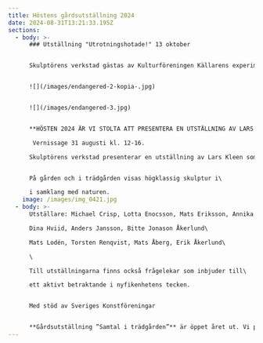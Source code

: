 ```yaml
---
title: Höstens gårdsutställning 2024
date: 2024-08-31T13:21:33.195Z
sections:
  - body: >-
      ### Utställning "Utrotningshotade!" 13 oktober


      Skulptörens verkstad gästas av Kulturföreningen Källarens experimentella undersökning av teknik och visuellt samspel på temat  utrotningshotades arter i vår närmiljö. Välkomna söndag 13e oktober kl. 12-16!


      ![](/images/endangered-2-kopia-.jpg)


      ![](/images/endangered-3.jpg)


      **HÖSTEN 2024 ÄR VI STOLTA ATT PRESENTERA EN UTSTÄLLNING AV LARS KLEEN** 

       Vernissage 31 augusti kl. 12-16. 

      Skulptörens verkstad presenterar en utställning av Lars Kleen som bygger ett verk speciellt anpassat till verkstadens rymd och stämning. Stora konstverk är kännetecknande för Lars Kleen. Han har en känsla för materialens olika egenskaper som resulterar i avancerade konstruktioner i trä, järn och betong.  De tekniska konstruktionerna hänger samman med ett konstnärligt sökande och utstrålar ett rent sakralt uttryck.


      På gården och i trädgården visas högklassig skulptur i\

      i samklang med naturen.
    image: /images/img_0421.jpg
  - body: >-
      Utställare: Michael Crisp, Lotta Enocsson, Mats Eriksson, Annika Heed\

      Dina Hviid, Anders Jansson, Bitte Jonason Åkerlund\

      Mats Lodén, Torsten Renqvist, Mats Åberg, Erik Åkerlund\

      \

      Till utställningarna finns också frågelekar som inbjuder till\

      ett aktivt betraktande i nyfikenhetens tecken.


      Med stöd av Sveriges Konstföreningar


      **Gårdsutställning ”Samtal i trädgården”** är öppet året ut. Vi presenterar skulptur på gårdsplanen och i trädgården.
---
```

